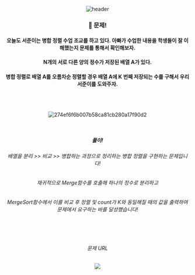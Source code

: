 <div align="center"> 

![header](https://capsule-render.vercel.app/api?type=Slice&text=)

### 🍏 문제!
#### 오늘도 서준이는 병합 정렬 수업 조교를 하고 있다. 아빠가 수업한 내용을 학생들이 잘 이해했는지 문제를 통해서 확인해보자.
#### N개의 서로 다른 양의 정수가 저장된 배열 A가 있다.
#### 병합 정렬로 배열 A를 오름차순 정렬할 경우 배열 A에 K 번째 저장되는 수를 구해서 우리 서준이를 도와주자.

<br/>
<br/>

![274ef6f6b007b58ca81cb280a17f90d2](https://github.com/pima86/BACKJOON/assets/71416955/cd28938c-cf03-4c8a-a2d5-e77dc0ca164d)

<br/>

##### 풀이!
###### 배열을 분리 >> 비교 >> 병합하는 과정으로 정리하는 병합 정렬을 구현하는 문제입니다!
###### 재귀적으로 Merge함수를 호출해 하나의 정수로 분리하고
###### MergeSort함수에서 이를 비교 후 정렬 및 count가 K와 동일해질 때의 값을 출력하여 문제에서 요구하는 바를 달성했습니다!

<br/>
<br/>

###### 문제 URL
[<img src="https://img.shields.io/badge/Acmicpc-03C75A?style=flat-square&logo=codementor&logoColor=white"/>](https://www.acmicpc.net/problem/24060)

</div>

